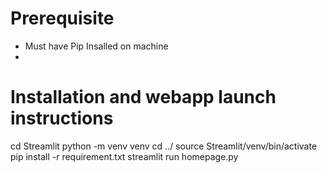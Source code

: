 # Prerequisite 
- Must have Pip Insalled on machine
- 

# Installation and webapp launch instructions
cd Streamlit
python -m venv venv
cd ../
source Streamlit/venv/bin/activate
pip install -r requirement.txt
streamlit run homepage.py
